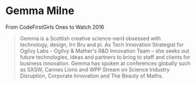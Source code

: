 # Gemma Milne

From CodeFirstGirls Ones to Watch 2016
> Gemma is a Scottish creative science-nerd obsessed with technology, design, Irn Bru and pi. As Tech Innovation Strategist for Ogilvy Labs - Ogilvy & Mather's R&D Innovation Team – she seeks out future technologies, ideas and partners to bring to staff and clients for business innovation. Gemma has spoken at conferences globally such as SXSW, Cannes Lions and WPP Stream on Science Industry Disruption, Corporate Innovation and The Beauty of Maths.
